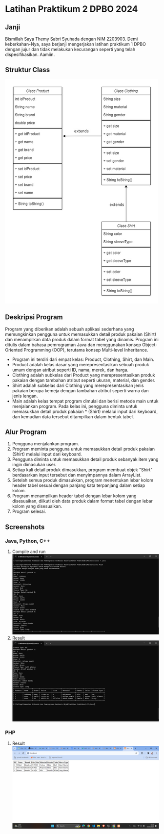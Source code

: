 # Latihan Praktikum 2 DPBO 2024

## Janji

Bismillah
Saya Themy Sabri Syuhada dengan NIM 2203903. Demi keberkahan-Nya, saya berjanji mengerjakan latihan praktikum 1 DPBO dengan jujur dan tidak melakukan kecurangan seperti yang telah dispesifikasikan.
Aamiin.

## Struktur Class

![Struktur class](image-4.png)

## Deskripsi Program

Program yang diberikan adalah sebuah aplikasi sederhana yang memungkinkan pengguna untuk memasukkan detail produk pakaian (Shirt) dan menampilkan data produk dalam format tabel yang dinamis. Program ini ditulis dalam bahasa pemrograman Java dan menggunakan konsep Object-Oriented Programming (OOP), terutama konsep Multi-level Inheritance.

- Program ini terdiri dari empat kelas: Product, Clothing, Shirt, dan Main.
- Product adalah kelas dasar yang merepresentasikan sebuah produk umum dengan atribut seperti ID, nama, merek, dan harga.
- Clothing adalah subkelas dari Product yang merepresentasikan produk pakaian dengan tambahan atribut seperti ukuran, material, dan gender.
- Shirt adalah subkelas dari Clothing yang merepresentasikan jenis pakaian berupa kemeja dengan tambahan atribut seperti warna dan jenis lengan.
- Main adalah kelas tempat program dimulai dan berisi metode main untuk menjalankan program. Pada kelas ini, pengguna diminta untuk memasukkan detail produk pakaian \* (Shirt) melalui input dari keyboard, dan kemudian data tersebut ditampilkan dalam bentuk tabel.

## Alur Program

1. Pengguna menjalankan program.
2. Program meminta pengguna untuk memasukkan detail produk pakaian (Shirt) melalui input dari keyboard.
3. Pengguna diminta untuk memasukkan detail produk sebanyak item yang ingin dimasukan user.
4. Setiap kali detail produk dimasukkan, program membuat objek "Shirt" berdasarkan input tersebut dan menyimpannya dalam ArrayList.
5. Setelah semua produk dimasukkan, program menentukan lebar kolom header tabel sesuai dengan panjang kata terpanjang dalam setiap kolom.
6. Program menampilkan header tabel dengan lebar kolom yang disesuaikan, diikuti oleh data produk dalam format tabel dengan lebar kolom yang disesuaikan.
7. Program selesai.

## Screenshots

### Java, Python, C++

1. Compile and run
   ![Run Code](image.png)
2. Result
   ![Result](image-1.png)

### PHP

1. Result
   ![Result PHP](image-3.png)
